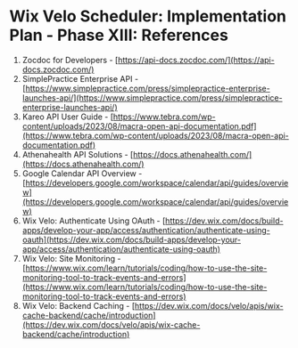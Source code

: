 # Wix Velo Scheduler: Implementation Plan - Phase XIII: References

1.  Zocdoc for Developers - [https://api-docs.zocdoc.com/](https://api-docs.zocdoc.com/)
2.  SimplePractice Enterprise API - [https://www.simplepractice.com/press/simplepractice-enterprise-launches-api/](https://www.simplepractice.com/press/simplepractice-enterprise-launches-api/)
3.  Kareo API User Guide - [https://www.tebra.com/wp-content/uploads/2023/08/macra-open-api-documentation.pdf](https://www.tebra.com/wp-content/uploads/2023/08/macra-open-api-documentation.pdf)
4.  Athenahealth API Solutions - [https://docs.athenahealth.com/](https://docs.athenahealth.com/)
5.  Google Calendar API Overview - [https://developers.google.com/workspace/calendar/api/guides/overview](https://developers.google.com/workspace/calendar/api/guides/overview)
6.  Wix Velo: Authenticate Using OAuth - [https://dev.wix.com/docs/build-apps/develop-your-app/access/authentication/authenticate-using-oauth](https://dev.wix.com/docs/build-apps/develop-your-app/access/authentication/authenticate-using-oauth)
7.  Wix Velo: Site Monitoring - [https://www.wix.com/learn/tutorials/coding/how-to-use-the-site-monitoring-tool-to-track-events-and-errors](https://www.wix.com/learn/tutorials/coding/how-to-use-the-site-monitoring-tool-to-track-events-and-errors)
8.  Wix Velo: Backend Caching - [https://dev.wix.com/docs/velo/apis/wix-cache-backend/cache/introduction](https://dev.wix.com/docs/velo/apis/wix-cache-backend/cache/introduction)
